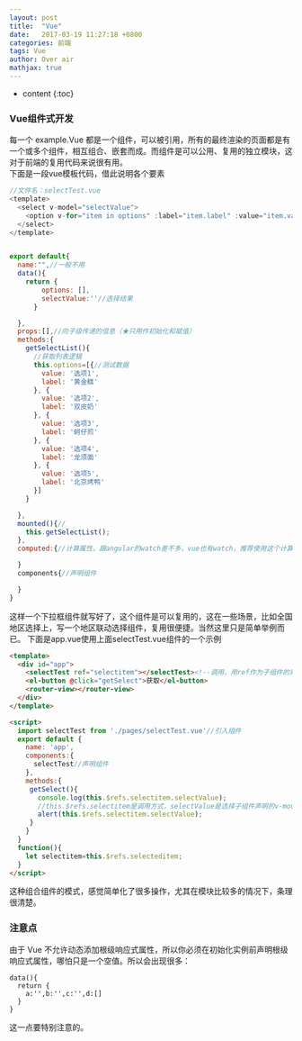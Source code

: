 ```yaml
---
layout: post
title:  "Vue"
date:   2017-03-19 11:27:18 +0800
categories: 前端
tags: Vue
author: Over air
mathjax: true
---
```


* content
{:toc}

### Vue组件式开发
每一个 example.Vue 都是一个组件，可以被引用，所有的最终渲染的页面都是有一个或多个组件，相互组合、嵌套而成。而组件是可以公用、复用的独立模块，这对于前端的复用代码来说很有用。  <br/>
下面是一段vue模板代码，借此说明各个要素
```js
//文件名：selectTest.vue
<template>
  <select v-model="selectValue">
    <option v-for="item in options" :label="item.label" :value="item.value"></option>
  </select>
</template>


export default{
  name:"",//一般不用
  data(){
    return {
        options: [],
        selectValue:''//选择结果
      }

  },
  props:[],//向子级传递的信息（★只用作初始化和赋值）
  methods:{
    getSelectList(){
      //获取列表逻辑
      this.options=[{//测试数据
        value: '选项1',
        label: '黄金糕'
      }, {
        value: '选项2',
        label: '双皮奶'
      }, {
        value: '选项3',
        label: '蚵仔煎'
      }, {
        value: '选项4',
        label: '龙须面'
      }, {
        value: '选项5',
        label: '北京烤鸭'
      }]
    }

  },
  mounted(){//
    this.getSelectList();
  },
  computed:{//计算属性，跟angular的watch差不多，vue也有watch，推荐使用这个计算属性

  }
  components{//声明组件

  }
}

```
这样一个下拉框组件就写好了，这个组件是可以复用的，这在一些场景，比如全国地区选择上，写一个地区联动选择组件，复用很便捷。当然这里只是简单举例而已。
下面是app.vue使用上面selectTest.vue组件的一个示例
```html
<template>
  <div id="app">
    <selectTest ref="selectitem"></selectTest><!--调用，用ref作为子组件的索引-->
    <el-button @click="getSelect">获取</el-button>
    <router-view></router-view>
  </div>
</template>

<script>
  import selectTest from './pages/selectTest.vue'//引入组件
  export default {
    name: 'app',
    components:{
      selectTest//声明组件
    },
    methods:{
     getSelect(){
       console.log(this.$refs.selectitem.selectValue);
       //this.$refs.selectitem是调用方式，selectValue是选择子组件声明的v-model标识
       alert(this.$refs.selectitem.selectValue);
     }
    }
  }
  function(){
    let selectitem=this.$refs.selecteditem;
  }
</script>
```
这种组合组件的模式，感觉简单化了很多操作，尤其在模块比较多的情况下，条理很清楚。

### 注意点
由于 Vue 不允许动态添加根级响应式属性，所以你必须在初始化实例前声明根级响应式属性，哪怕只是一个空值。所以会出现很多：
```
data(){
  return {
    a:'',b:'',c:'',d:[]
  }
}
```
这一点要特别注意的。
